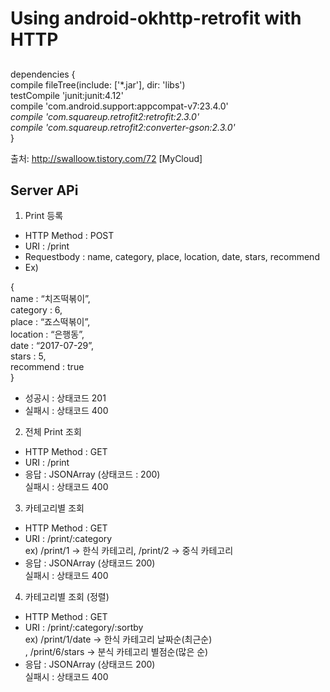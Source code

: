 # Using android-okhttp-retrofit with HTTP
##   

dependencies {  
    compile fileTree(include: ['*.jar'], dir: 'libs')  
    testCompile 'junit:junit:4.12'  
    compile 'com.android.support:appcompat-v7:23.4.0'  
    *compile 'com.squareup.retrofit2:retrofit:2.3.0'*  
    *compile 'com.squareup.retrofit2:converter-gson:2.3.0'*  
}  


출처: http://swalloow.tistory.com/72 [MyCloud]
## Server APi  
  
  
1.	Print 등록    
-	HTTP Method : POST  
-	URI : /print  
-	Requestbody : name, category, place, location, date, stars, recommend  
-	Ex)  
  
{  
name : “치즈떡볶이”,  
category : 6,  
place : “죠스떡볶이”,  
location : “은행동”,  
date : “2017-07-29”,  
stars : 5,  
recommend : true  
}  
-	성공시 : 상태코드 201  
-	실패시 : 상태코드 400  
  
2.	전체 Print 조회  
-	HTTP Method : GET  
-	URI : /print  
-	응답 : JSONArray (상태코드 : 200)  
실패시 : 상태코드 400  
  
3.	카테고리별 조회  
-	HTTP Method : GET  
-	URI : /print/:category  
ex) /print/1 -> 한식 카테고리, /print/2 -> 중식 카테고리  
-	응답 : JSONArray (상태코드 200)  
실패시 : 상태코드 400  
  
4.	카테고리별 조회 (정렬)  
-	HTTP Method : GET  
-	URI : /print/:category/:sortby  
ex) /print/1/date -> 한식 카테고리 날짜순(최근순)  
, /print/6/stars -> 분식 카테고리 별점순(많은 순)  
-	응답 : JSONArray (상태코드 200)  
실패시 : 상태코드 400  
